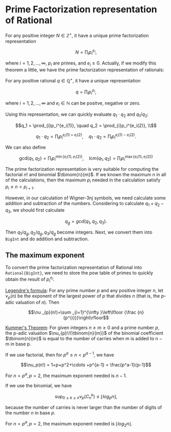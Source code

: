 # Prime Factorization representation of Rational

For any positive integer $N \in \mathbb{Z}^+$, it have a unique prime factorization representation
```math
N = \prod_{i}p_i^{e_i},
```
where $i = 1, 2, \dots, \infty$, $p_i$ are primes, and $e_i \ge 0$. Actually, if we modify this theorem a little, we have the prime factorization representation of rationals:

For any positive rational $q \in \mathbb{Q}^+$, it have a unique representation
```math
q = \prod_{i}p_i^{e_i},
```
where $i = 1, 2, \dots, \infty$ and $e_i \in \mathbb{N}$ can be positve, negative or zero.

Using this representation, we can quickly evaluate $q_1 \cdot q_2$ and $q_1 / q_2$:
```math
q_1 = \prod_{i}p_i^{e_i(1)}, \quad q_2 = \prod_{i}p_i^{e_i(2)}, \\
```
```math
q_1\cdot q_2 = \prod_{i}p_i^{e_i(1)+e_i(2)}, \quad q_1\cdot q_2 = \prod_{i}p_i^{e_i(1)-e_i(2)}.
```

We can also define
```math
\mathrm{gcd}(q_1, q_2) = \prod_{i}p_i^{\min\{e_i(1), e_i(2)\}}, \quad \mathrm{lcm}(q_1, q_2) = \prod_{i}p_i^{\max\{e_i(1),e_i(2)\}}
```

The prime factorization representation is very suitable for computing the factorial $n!$ and binomial $\tbinom{n}{m}$. If we known the maximum $n$ in all of the calculations, then the maximum $p_i$ needed in the calculation satisfy $p_i \le n \lt p_{i+1}$.

However, in our calculation of Wigner-3nj symbols, we need calculate some addition and subtraction of the numbers.
Considering to calculate $q_1 + q_2 - q_3$, we should first calculate
```math
q_g = gcd(q_1, q_2, q_3).
```
Then $q_1/q_g, q_2/q_g, q_3/q_g$ become integers. Next, we convert them into `BigInt` and do addition and subtraction.

## The maximum exponent

To convert the prime factorization representation of Rational into `Rational{BigInt}`, we need to store the pow table of primes to quickly obtain the result of $p_i^{e_i}$.

[Legendre's formula](https://en.wikipedia.org/wiki/Legendre%27s_formula): For any prime number $p$ and any positive integer $n$, let $\nu_{p}(n)$ be the exponent of the largest power of $p$ that divides $n$ (that is, the $p$-adic valuation of $n$). Then
```math
\nu _{p}(n!)=\sum _{i=1}^{\infty }\left\lfloor {\frac {n}{p^{i}}}\right\rfloor
```

[Kummer's Theorem](https://en.wikipedia.org/wiki/Kummer%27s_theorem): For given integers $n \ge m \ge 0$ and a prime number $p$, the p-adic valuation $\nu_{p}\!{\tbinom{n}{m}}$ of the binomial coefficient $\tbinom{n}{m}$ is equal to the number of carries when m is added to n − m in base p.

If we use factorial, then for $p^a \le n \lt p^{a-1}$, we have
```math
\nu_p(n!) = 1+p+p^2+\cdots +p^{a-1} = \frac{p^a-1}{p-1}
```
For $n = p^a, p = 2$, the maximum exponent needed is $n - 1$.

If we use the binomial, we have
```math
\sup_{0\le k\le n} \nu_p(C_n^k) \le \lfloor log_p n \rfloor,
```
because the number of carries is never larger than the number of digits of the number $n$ in base $p$.

For $n = p^a, p = 2$, the maximum exponent needed is $\lfloor log_2 n \rfloor$.
